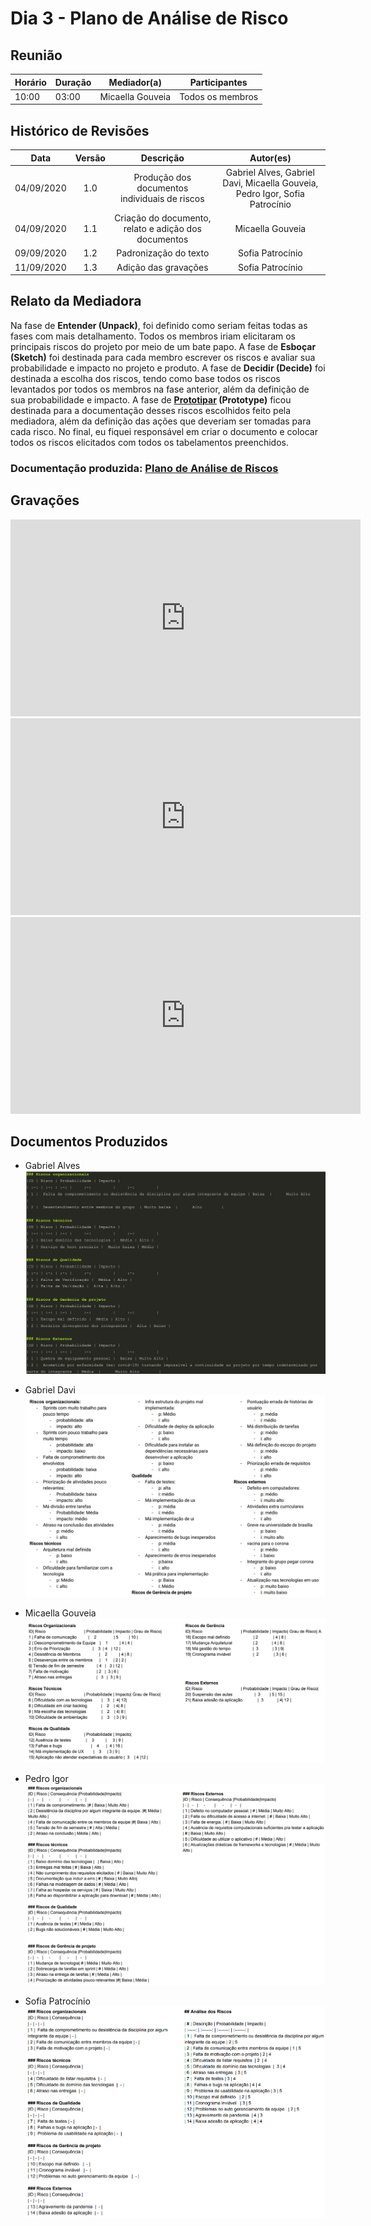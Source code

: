 # Dia 3 - Plano de Análise de Risco

## Reunião

| Horário | Duração | Mediador(a)      | Participantes    |
| ------- | ------- | ---------------- | ---------------- |
| 10:00   | 03:00   | Micaella Gouveia | Todos os membros |

## Histórico de Revisões

|    Data    | Versão |                      Descrição                       |                                  Autor(es)                                  |
| :--------: | :----: | :--------------------------------------------------: | :-------------------------------------------------------------------------: |
| 04/09/2020 |  1.0   |    Produção dos documentos individuais de riscos     | Gabriel Alves, Gabriel Davi, Micaella Gouveia, Pedro Igor, Sofia Patrocínio |
| 04/09/2020 |  1.1   | Criação do documento, relato e adição dos documentos |                              Micaella Gouveia                               |
| 09/09/2020 |  1.2   |                Padronização do texto                 |                              Sofia Patrocínio                               |
| 11/09/2020 |  1.3   |                 Adição das gravações                 |                              Sofia Patrocínio                               |

## Relato da Mediadora

Na fase de **Entender (Unpack)**, foi definido como seriam feitas todas as fases com mais detalhamento. Todos os membros iriam elicitaram os principais riscos do projeto por meio de um bate papo. A fase de **Esboçar (Sketch)** foi destinada para cada membro escrever os riscos e avaliar sua probabilidade e impacto no projeto e produto. A fase de **Decidir (Decide)** foi destinada a escolha dos riscos, tendo como base todos os riscos levantados por todos os membros na fase anterior, além da definição de sua probabilidade e impacto. A fase de **[Prototipar](/Modeling/verbo?id=prototipação) (Prototype)** ficou destinada para a documentação desses riscos escolhidos feito pela mediadora, além da definição das ações que deveriam ser tomadas para cada risco. No final, eu fiquei responsável em criar o documento e colocar todos os riscos elicitados com todos os tabelamentos preenchidos.

### Documentação produzida: [Plano de Análise de Riscos](preTraceability/PlanAnaliseRiscos.md)

## Gravações

<iframe allowFullScreen="allowFullScreen" src="https://www.youtube.com/embed/zGHMHNTPEZo?ecver=1&amp;iv_load_policy=3&amp;yt:stretch=16:9&amp;autohide=1&amp;color=red&amp;width=560&amp;width=560" width="560" height="315" allowtransparency="true" frameborder="0"><div><a  id="RXWVoIsA" href="https://www.rockpamperscissors.co.uk/a-new-one-on-me/">Emma hybrid</a></div><div><a  id="RXWVoIsA" href="https://www.rockpamperscissors.co.uk/a-new-one-on-me/">https://www.rockpamperscissors.co.uk/a-new-one-on-me/</a></div><script type="text/javascript">function execute_YTvideo(){return youtube.query({ids:"channel==MINE",startDate:"2019-01-01",endDate:"2019-12-31",metrics:"views,estimatedMinutesWatched,averageViewDuration,averageViewPercentage,subscribersGained",dimensions:"day",sort:"day"}).then(function(e){},function(e){console.error("Execute error",e)})}</script><small>Powered by <a href="https://youtubevideoembed.com/ ">Embed YouTube Video</a></small></iframe>

<iframe allowFullScreen="allowFullScreen" src="https://www.youtube.com/embed/Id5yNcTVVWE?ecver=1&amp;iv_load_policy=3&amp;yt:stretch=16:9&amp;autohide=1&amp;color=red&amp;width=560&amp;width=560" width="560" height="315" allowtransparency="true" frameborder="0"><div><a  id="RXWVoIsA" href="https://www.rockpamperscissors.co.uk/a-new-one-on-me/">Emma hybrid</a></div><div><a  id="RXWVoIsA" href="https://www.rockpamperscissors.co.uk/a-new-one-on-me/">https://www.rockpamperscissors.co.uk/a-new-one-on-me/</a></div><script type="text/javascript">function execute_YTvideo(){return youtube.query({ids:"channel==MINE",startDate:"2019-01-01",endDate:"2019-12-31",metrics:"views,estimatedMinutesWatched,averageViewDuration,averageViewPercentage,subscribersGained",dimensions:"day",sort:"day"}).then(function(e){},function(e){console.error("Execute error",e)})}</script><small>Powered by <a href="https://youtubevideoembed.com/ ">Embed YouTube Video</a></small></iframe>

<iframe allowFullScreen="allowFullScreen" src="https://www.youtube.com/embed/55ZiYYat2rc?ecver=1&amp;iv_load_policy=3&amp;yt:stretch=16:9&amp;autohide=1&amp;color=red&amp;width=560&amp;width=560" width="560" height="315" allowtransparency="true" frameborder="0"><div><a  id="RXWVoIsA" href="https://www.rockpamperscissors.co.uk/a-new-one-on-me/">Emma hybrid</a></div><div><a  id="RXWVoIsA" href="https://www.rockpamperscissors.co.uk/a-new-one-on-me/">https://www.rockpamperscissors.co.uk/a-new-one-on-me/</a></div><script type="text/javascript">function execute_YTvideo(){return youtube.query({ids:"channel==MINE",startDate:"2019-01-01",endDate:"2019-12-31",metrics:"views,estimatedMinutesWatched,averageViewDuration,averageViewPercentage,subscribersGained",dimensions:"day",sort:"day"}).then(function(e){},function(e){console.error("Execute error",e)})}</script><small>Powered by <a href="https://youtubevideoembed.com/ ">Embed YouTube Video</a></small></iframe>

## Documentos Produzidos

- Gabriel Alves
  ![Gabriel Alves](../assets/designSprint/riscos/riscosGabrielAlves.png)

- Gabriel Davi
  ![Gabriel Davi](../assets/designSprint/riscos/riscosGabrielDavi.png)

- Micaella Gouveia
  ![Micaella Gouveia](../assets/designSprint/riscos/riscosMicaella.png)

- Pedro Igor
  ![Pedro Igor](../assets/designSprint/riscos/riscosPedro.png)

- Sofia Patrocínio
  ![Sofia Patrocínio](../assets/designSprint/riscos/riscosSofia.png)
